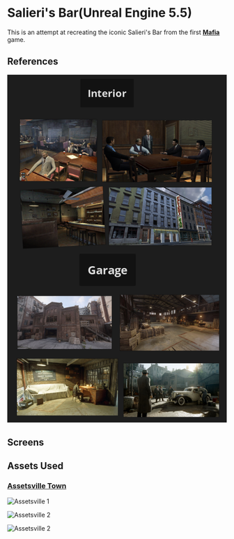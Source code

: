 # Salieri's Bar(Unreal Engine 5.5)
This is an attempt at recreating the iconic Salieri's Bar from the first **[Mafia](https://store.steampowered.com/app/40990/Mafia/)** game.

## References
![Screenshot 1](Images/Pureref.png)  

## Screens


## Assets Used
### **[Assetsville Town](https://www.fab.com/listings/fd558d8c-bd7e-461f-8449-a7cc9c277078)**

![Assetsville 1](AssetsvilleTown01.jpg)  

![Assetsville 2](AssetsvilleTown02.jpg)  

![Assetsville 2](AssetsvilleTown03.jpg)  